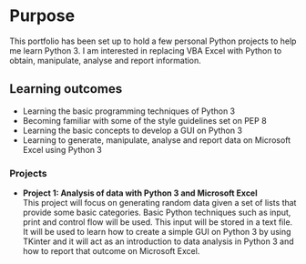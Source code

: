 # Purpose <br>
This portfolio has been set up to hold a few personal Python projects to help me learn Python 3. I am interested in replacing VBA Excel with Python to obtain, manipulate, analyse and report information.

## Learning outcomes
- Learning the basic programming techniques of Python 3
- Becoming familiar with some of the style guidelines set on PEP 8
- Learning the basic concepts to develop a GUI on Python 3
- Learning to generate, manipulate, analyse and report data on Microsoft Excel using Python 3

### Projects
- **Project 1: Analysis of data with Python 3 and Microsoft Excel**   
This project will focus on generating random data given a set of lists that provide some basic categories. Basic Python techniques such as input, print and control flow will be used. This input will be stored in a text file. It will be used to learn how to create a simple GUI on Python 3 by using TKinter and it will act as an introduction to data analysis in Python 3 and how to report that outcome on Microsoft Excel.